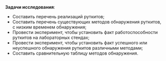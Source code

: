 **Задачи исследования**:
<!-- 
- Собрать перечень существующих методов обнаружения руткитов;
- Оценить эффективность каждого из методов, основываясь на вероятности обнаружения.

- ранжировать методы обнаружения ?

- сравнительная таблица методов обнаружения - уровни ошибки 1 и 2 рода - статистика ? -->

- Составить перечень реализаций руткитов;
- Составить перечень существующих методов обнаружения руткитов, c низким временем обнаружения;
- Провести эксперимент, чтобы установить факт работоспособности руткитов на лабораторных стендах;
- Провести эксперимент, чтобы установить факт успешного или неуспешного обнаружения руткитов различными методами;
- Составить сравнительную таблицу методов обнаружения.


<!-- В связи с поставленной целью решались следующие задачи исследования:   
1. Составить перечень типовых или наиболее распространенных реализаций руткитов. Провести лабораторные испытания штаммов руткитов для установления их фактической работоспособности
2. Провести эксперимент с целью установления факта успешного обнаружения типовых руткитов различными методами
3. Составить сравнительную таблицу методов обнаружения -->